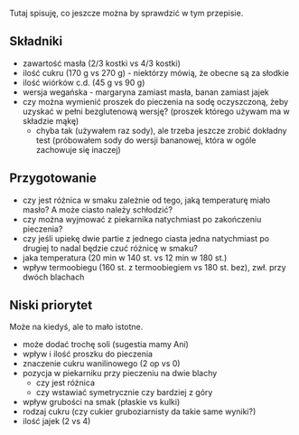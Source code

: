 Tutaj spisuję, co jeszcze można by sprawdzić w tym przepisie.


Składniki
---------

* zawartość masła (2/3 kostki vs 4/3 kostki)
* ilość cukru (170 g vs 270 g) - niektórzy mówią, że obecne są za słodkie
* ilość wiórków c.d. (45 g vs 90 g)
* wersja wegańska - margaryna zamiast masła, banan zamiast jajek
* czy można wymienić proszek do pieczenia na sodę oczyszczoną, żeby uzyskać w
  pełni bezglutenową wersję? (proszek którego używam ma w składzie mąkę)
    * chyba tak (używałem raz sody), ale trzeba jeszcze zrobić dokładny test
      (próbowałem sody do wersji bananowej, która w ogóle zachowuje się
      inaczej)


Przygotowanie
-------------

* czy jest różnica w smaku zależnie od tego, jaką temperaturę miało masło? A
  może ciasto należy schłodzić?
* czy można wyjmować z piekarnika natychmiast po zakończeniu pieczenia?
* czy jeśli upiekę dwie partie z jednego ciasta jedna natychmiast po drugiej to
  nadal będzie czuć różnicę w smaku?
* jaka temperatura (20 min w 140 st. vs 12 min w 180 st.)
* wpływ termoobiegu (160 st. z termoobiegiem vs 180 st. bez), zwł. przy dwóch
  blachach


Niski priorytet
---------------

Może na kiedyś, ale to mało istotne.

* może dodać trochę soli (sugestia mamy Ani)
* wpływ i ilość proszku do pieczenia
* znaczenie cukru wanilinowego (2 op vs 0)
* pozycja w piekarniku przy pieczeniu na dwie blachy
    * czy jest różnica
    * czy wstawiać symetrycznie czy bardziej z góry
* wpływ grubości na smak (płaskie vs kulki)
* rodzaj cukru (czy cukier gruboziarnisty da takie same wyniki?)
* ilość jajek (2 vs 4)
